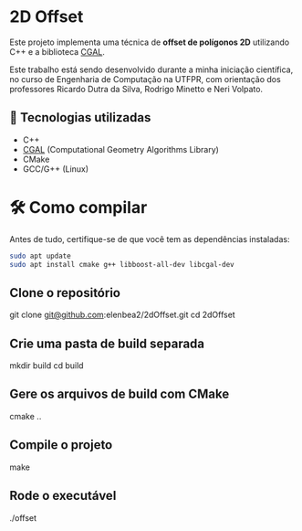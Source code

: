 # 2D Offset

Este projeto implementa uma técnica de **offset de polígonos 2D** utilizando C++ e a biblioteca [CGAL](https://www.cgal.org/). 

Este trabalho está sendo desenvolvido durante a minha iniciação científica, no curso de Engenharia de Computação na UTFPR, com orientação dos professores Ricardo Dutra da Silva, Rodrigo Minetto e Neri Volpato.

## 🧱 Tecnologias utilizadas

- C++
- [CGAL](https://www.cgal.org/) (Computational Geometry Algorithms Library)
- CMake
- GCC/G++ (Linux)

# 🛠️ Como compilar

Antes de tudo, certifique-se de que você tem as dependências instaladas:

```bash
sudo apt update
sudo apt install cmake g++ libboost-all-dev libcgal-dev
```

## Clone o repositório
git clone git@github.com:elenbea2/2dOffset.git
cd 2dOffset

## Crie uma pasta de build separada
mkdir build
cd build

## Gere os arquivos de build com CMake
cmake ..

## Compile o projeto
make

## Rode o executável
./offset

